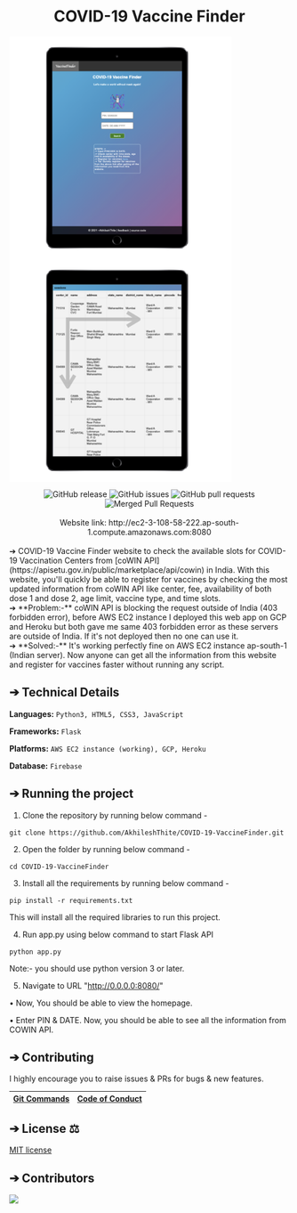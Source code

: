 <h1 align="center">COVID-19 Vaccine Finder</h1>

<img align="center" src="https://github.com/AkhileshThite/COVID-19-VaccineFinder/blob/main/static/images/ipad.png" width="400" height="400"></img> <img align="center" src="https://github.com/AkhileshThite/COVID-19-VaccineFinder/blob/main/static/images/ipad2.png" width="400" height="400"></img>

<div align="center">
  <img src="https://img.shields.io/github/v/release/AkhileshThite/COVID-19-VaccineFinder" alt="GitHub release" />
  <img src="https://img.shields.io/github/issues/AkhileshThite/COVID-19-VaccineFinder" alt="GitHub issues" />
  <img src="https://img.shields.io/github/issues-pr/AkhileshThite/COVID-19-VaccineFinder" alt="GitHub pull requests" />
  <img src="https://img.shields.io/github/issues-search/AkhileshThite/COVID-19-VaccineFinder?label=merged%20PRs&query=is%3Apr+is%3Aclosed+is%3Amerged&color=purple" alt="Merged Pull Requests" />
</div>
<br>
<div align="center">
Website link: http://ec2-3-108-58-222.ap-south-1.compute.amazonaws.com:8080
</div>
<br>
➔ COVID-19 Vaccine Finder website to check the available slots for COVID-19 Vaccination Centers from [coWIN API](https://apisetu.gov.in/public/marketplace/api/cowin) in India. With this website, you'll quickly be able to register for vaccines by checking the most updated information from coWIN API like center, fee, availability of both dose 1 and dose 2, age limit, vaccine type, and time slots.<br>
➔ **Problem:-** coWIN API is blocking the request outside of India (403 forbidden error), before AWS EC2 instance I deployed this web app on GCP and Heroku but both gave me same 403 forbidden error as these servers are outside of India. If it's not deployed then no one can use it.<br>
➔ **Solved:-** It's working perfectly fine on AWS EC2 instance ap-south-1 (Indian server). 
Now anyone can get all the information from this website and register for vaccines faster without running any script. 


## ➔ Technical Details
**Languages:**
```Python3, HTML5, CSS3, JavaScript```

**Frameworks:** 
```Flask```

**Platforms:** 
```AWS EC2 instance (working), GCP, Heroku```

**Database:**
```Firebase```


## ➔ Running the project
1. Clone the repository  by running below command -
```
git clone https://github.com/AkhileshThite/COVID-19-VaccineFinder.git
```

2. Open the folder by running below command -
```
cd COVID-19-VaccineFinder
```

3.  Install all the requirements by running below command -
```
pip install -r requirements.txt
```
This will install all the required libraries to run this project.

4. Run app.py using below command to start Flask API
```
python app.py
```
Note:- you should use python version 3 or later.

5. Navigate to URL "http://0.0.0.0:8080/"

• Now, You should be able to view the homepage.

• Enter PIN & DATE. Now, you should be able to see all the information from COWIN API.


## ➔ Contributing
I highly encourage you to raise issues & PRs for bugs & new features.

| [Git Commands](docs/git-commands.md) | [Code of Conduct](docs/code_of_conduct.md)
| ------------- | ------------- |


## ➔ License ⚖️
[MIT license](https://github.com/AkhileshThite/COVID-19-VaccineFinder/blob/main/LICENSE) 

## ➔ Contributors

<a href="https://github.com/akhileshthite/COVID-19-VaccineFinder/graphs/contributors">
  <img src="https://contrib.rocks/image?repo=akhileshthite/COVID-19-VaccineFinder" />
</a>
